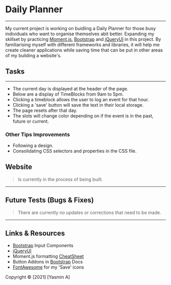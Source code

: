 # Daily Planner

---

My current project is working on buidling a Daily Planner for those busy individuals who want to organise themselves abit better. Expanding my skillset by practicing [Moment.js](https://momentjs.com/), [Bootstrap](https://getbootstrap.com/) and [jQueryUI](https://jqueryui.com/) in this project. By familiarising myself with different frameworks and libraries, it will help me create cleaner applications while saving time that can be put in other areas of my building a website's.

## Tasks

---

- The current day is displayed at the header of the page.
- Below are a display of TimeBlocks from 9am to 5pm.
- Clicking a timeblock allows the user to log an event for that hour.
- Clicking a 'save' button will save the text in their local storage.
- The page resets after that day.
- The slots will change color depending on if the event is in the past, future or current.

### Other Tips Improvements

- Following a design.
- Consolidating CSS selectors and properties in the CSS file.

## Website

> Is currently in the process of being built.

---

## Future Tests (Bugs & Fixes)

> There are currently no updates or corrections that need to be made.

---

## Links & Resources

- [Bootstrap](https://getbootstrap.com/docs/4.3/components/input-group/) Input Components
- [jQueryUI](https://jqueryui.com/checkboxradio/)
- Moment.js formatting [CheatSheet](https://devhints.io/moment)
- Button Addons in [Bootstrap](https://getbootstrap.com/docs/4.3/components/input-group/#button-addons) Docs
- [FontAwesome](https://fontawesome.com/v5.15/icons/save?style=regular) for my 'Save' icons

Copyright © [2021] [Yasmin A]
